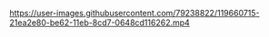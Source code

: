 
https://user-images.githubusercontent.com/79238822/119660715-21ea2e80-be62-11eb-8cd7-0648cd116262.mp4

